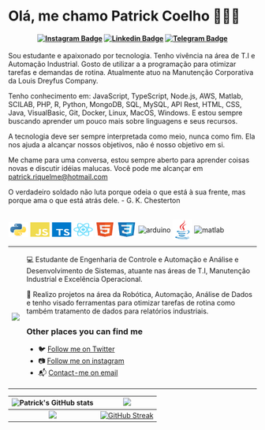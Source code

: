 # Olá, me chamo Patrick Coelho 👨🏻‍💻

<h4 align="center">

[![Instagram Badge](https://img.shields.io/badge/Instagram-E4405F?style=for-the-badge&logo=instagram&logoColor=white)](https://www.instagram.com/riquelmept/)
[![Linkedin Badge](https://img.shields.io/badge/-Linkedin-blue?style=for-the-badge&logo=Linkedin&logoColor=white&link=https://github.com/patrickcoelho)](https://www.linkedin.com/in/patrick-coelho-845b82230/)
[![Telegram Badge](https://img.shields.io/badge/Telegram-2CA5E0?style=for-the-badge&logo=telegram&logoColor=white)](https://t.me/patrickriquelme)

</h4>

Sou estudante e apaixonado por tecnologia. Tenho vivência na área de T.I e Automação Industrial. Gosto de utilizar a a programação para otimizar tarefas e demandas de rotina. Atualmente atuo na Manutenção Corporativa da Louis Dreyfus Company.

Tenho conhecimento em: JavaScript, TypeScript, Node.js, AWS, Matlab, SCILAB, PHP, R, Python, MongoDB, SQL, MySQL, API Rest, HTML, CSS, Java, VisualBasic, Git, Docker, Linux, MacOS, Windows. E estou sempre buscando aprender um pouco mais sobre linguagens e seus recursos.

A tecnologia deve ser sempre interpretada como meio, nunca como fim. Ela nos ajuda a alcançar nossos objetivos, não é nosso objetivo em si.

Me chame para uma conversa, estou sempre aberto para aprender coisas novas e discutir idéias malucas. Você pode me alcançar em patrick.riquelme@hotmail.com

O verdadeiro soldado não luta porque odeia o que está à sua frente, mas porque ama o que está atrás dele. - G. K. Chesterton

<div style="display: inline_block"><br>
  <img align="center" alt="Rafa-Python" height="30" width="40" src="https://raw.githubusercontent.com/devicons/devicon/master/icons/python/python-original.svg">
  <img align="center" alt="Rafa-Js" height="30" width="40" src="https://raw.githubusercontent.com/devicons/devicon/master/icons/javascript/javascript-plain.svg">
  <img align="center" alt="Rafa-Ts" height="30" width="40" src="https://raw.githubusercontent.com/devicons/devicon/master/icons/typescript/typescript-plain.svg">
  <img align="center" alt="Rafa-React" height="30" width="40" src="https://raw.githubusercontent.com/devicons/devicon/master/icons/react/react-original.svg">
  <img align="center" alt="Rafa-HTML" height="30" width="40" src="https://raw.githubusercontent.com/devicons/devicon/master/icons/html5/html5-original.svg">
  <img align="center" alt="Rafa-CSS" height="30" width="40" src="https://raw.githubusercontent.com/devicons/devicon/master/icons/css3/css3-original.svg">
  <img align="center" alt="arduino" width="40" height="40" src="https://cdn.worldvectorlogo.com/logos/arduino-1.svg">
  <img align="center"a  alt="java" width="40" height="40" src="https://raw.githubusercontent.com/devicons/devicon/master/icons/java/java-original.svg">
  <img align="center"a alt="matlab" width="40" height="40" src="https://upload.wikimedia.org/wikipedia/commons/2/21/Matlab_Logo.png">
  
  
</div>

<table border="0" cellspacing="0" cellpadding="0">
  <tr>
    <td style="border: 0";>
      <img width="400" src="https://i.pinimg.com/736x/55/0e/57/550e57d370568799e53bcb8f582dc4c0.jpg" />
    </td>
    <td style="border: 0";>
      <p>
        💻 Estudante de Engenharia de Controle e Automação e Análise e Desenvolvimento de Sistemas, atuante nas áreas de T.I, Manutenção Industrial e Excelência Operacional. 
      </p>
      <p>
        🌙 Realizo projetos na área da Robótica, Automação, Análise de Dados e tenho visado ferramentas para otimizar tarefas de rotina como também tratamento de dados para relatórios industriais. 
      </p>
      <h3>Other places you can find me</h3>
      <ul>
        <li>
          🐦 <a href="https://twitter.com/_riquelmept">Follow me on Twitter</a>
        </li>
        <li>
          📷 <a href="https://www.instagram.com/riquelmept/">Follow me on instagram</a>
        </li>
        <li>
          📬 <a href=mailto:patrick.riquelme@hotmail.com>Contact-me on email</a>
        </li>
      </ul>
    </td>
  </tr>

</table>

|![Patrick's GitHub stats](https://github-readme-stats.vercel.app/api?username=riquelmept&show_icons=true&theme=dark&hide_border=true)|![](https://github-readme-stats.vercel.app/api/top-langs/?username=riquelmept&layout=compact&theme=dark&hide_border=true) |
|:-:|:-:|
|![](http://github-profile-summary-cards.vercel.app/api/cards/profile-details?username=riquelmept&card_width=350&theme=dark)|[![GitHub Streak](https://streak-stats.demolab.com?user=riquelmept&theme=dark&hide_border=true&locale=pt_BR)](https://git.io/streak-stats)|
